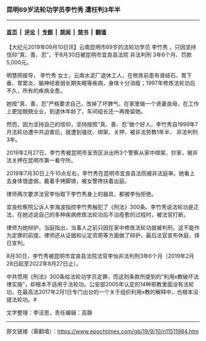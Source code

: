 ### 昆明69岁法轮功学员李竹秀 遭枉判3年半

---

#### [首页](../../../..?n11511984) &nbsp;|&nbsp; [评论](../../../../../epoch-comment?n11511984) &nbsp;|&nbsp; [专题](../../../../../epoch-special?n11511984) &nbsp;|&nbsp; [禁闻](../../../../../epoch-news?n11511984) &nbsp;|&nbsp; [禁书](../../../../../books?n11511984) &nbsp;|&nbsp; [翻墙](https://github.com/gfw-breaker/nogfw/blob/master/README.md?n11511984)


<div class="post_content" id="artbody" itemprop="articleBody">
 <!-- article content begin -->
 <p>
  【大纪元2019年09月10日讯】云南昆明市69岁的法轮功学员
  <ok href="https://www.epochtimes.com/gb/tag/%E6%9D%8E%E7%AB%B9%E7%A7%80.html">
   李竹秀
  </ok>
  ，只因坚持信仰“真、善、忍”，于8月30日被昆明市宜良县法院
  <ok href="https://www.epochtimes.com/gb/tag/%E9%9D%9E%E6%B3%95%E5%88%A4%E5%88%91.html">
   非法判刑
  </ok>
  3年6个月、罚款5,000元。
 </p>
 <p>
  明慧网报导，
  <ok href="https://www.epochtimes.com/gb/tag/%E6%9D%8E%E7%AB%B9%E7%A7%80.html">
   李竹秀
  </ok>
  女士，云南水泥厂退休工人，在修炼前患有肾结石、胃下垂、胃窦炎、脑神经衰弱长期失眠等疾病，身体十分消瘦；1997年修炼法轮功后不久，所有的疾病全愈。
 </p>
 <p>
  她按“真、善、忍”严格要求自己，改掉了坏脾气，在家里做一个贤妻良母，在工作上更加兢兢业业，到退休年龄了，车间组长还一再挽留她。
 </p>
 <p>
  然而，因为坚持自己的信仰，坚持按照“真、善、忍”做个好人，李竹秀自1999年7月法轮功遭中共迫害后，就遭到骚扰、绑架、关押，被非法劳教1年半、
  <ok href="https://www.epochtimes.com/gb/tag/%E9%9D%9E%E6%B3%95%E5%88%A4%E5%88%91.html">
   非法判刑
  </ok>
  3年。
 </p>
 <p>
  2019年2月27日，李竹秀被昆明市呈贡区派出所3个警察从家中绑架、抄家，被非法关押在昆明市第一看守所。
 </p>
 <p>
  2019年7月30日上午10点左右，李竹秀在昆明市宜良县法院被非法庭审。她看上去身体很虚弱，戴着手铐脚镣，被女警搀扶着出庭。
 </p>
 <p>
  律师两次要求法官李怡取下李竹秀身上的器具，都被李怡拒绝。
 </p>
 <p>
  宜良检察院公诉人李海波指控李竹秀触犯了《刑法》300条。李竹秀说法轮功是正法，在她述说自己的多种疾病修炼法轮功后不治痊愈的过程时，被法官打断。
 </p>
 <p>
  律师为她辩护，当庭指出，当事人之前只因在家中修炼法轮功就被判刑，这不能作为定罪的前提。律师还从证据和认定资质等方面做了辩护，最后法官宣布休庭，择日宣判。
 </p>
 <p>
  8月30日，李竹秀被昆明市宜良县法院法官李怡非法判刑3年6个月（2019年2月28日起至2022年8月27日止）。
 </p>
 <p>
  中共惯用《刑法》300条给法轮功学员定罪，而这则条款所提到的“利用x教破坏法律实施”，却根本不适用于法轮功。公安部2005年认定的14种邪教里面没有法轮功。在最高法2017年2月1日专门出台的一个关于组织利用x教的解释中，也根本没提法轮功。#
 </p>
 <p>
  文字整理：李洁思，责任编辑：高静
 </p>
 <!-- article content end -->
 <div id="below_article_ad">
 </div>
</div>


---

原文链接（需翻墙）：https://www.epochtimes.com/gb/19/9/10/n11511984.htm